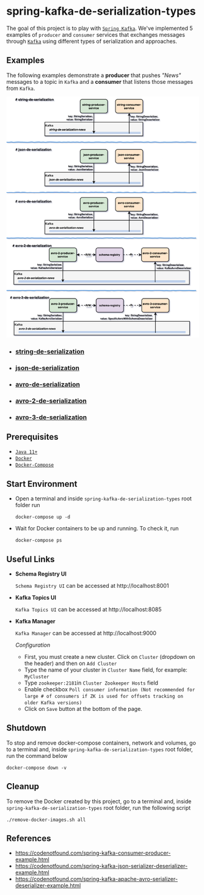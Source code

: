 # spring-kafka-de-serialization-types

The goal of this project is to play with [`Spring Kafka`](https://docs.spring.io/spring-kafka/reference/html/). We've implemented 5 examples of `producer` and `consumer` services that exchanges messages through [`Kafka`](https://kafka.apache.org/) using different types of serialization and approaches.

## Examples

The following examples demonstrate a **producer** that pushes _"News"_ messages to a topic in `Kafka` and a **consumer** that listens those messages from `Kafka`.

![project-diagram-samples](documentation/project-diagram-samples.png)

- ### [string-de-serialization](https://github.com/ivangfr/spring-kafka-de-serialization-types/tree/master/string-de-serialization#spring-kafka-de-serialization-types)
- ### [json-de-serialization](https://github.com/ivangfr/spring-kafka-de-serialization-types/tree/master/json-de-serialization#spring-kafka-de-serialization-types)
- ### [avro-de-serialization](https://github.com/ivangfr/spring-kafka-de-serialization-types/tree/master/avro-de-serialization#spring-kafka-de-serialization-types)
- ### [avro-2-de-serialization](https://github.com/ivangfr/spring-kafka-de-serialization-types/tree/master/avro-2-de-serialization#spring-kafka-de-serialization-types)
- ### [avro-3-de-serialization](https://github.com/ivangfr/spring-kafka-de-serialization-types/tree/master/avro-3-de-serialization#spring-kafka-de-serialization-types)

## Prerequisites

- [`Java 11+`](https://www.oracle.com/java/technologies/downloads/#java11)
- [`Docker`](https://www.docker.com/)
- [`Docker-Compose`](https://docs.docker.com/compose/install/)

## Start Environment

- Open a terminal and inside `spring-kafka-de-serialization-types` root folder run
  ```
  docker-compose up -d
  ```

- Wait for Docker containers to be up and running. To check it, run
  ```
  docker-compose ps
  ```

## Useful Links

- **Schema Registry UI**

  `Schema Registry UI` can be accessed at http://localhost:8001

- **Kafka Topics UI**

  `Kafka Topics UI` can be accessed at http://localhost:8085

- **Kafka Manager**

  `Kafka Manager` can be accessed at http://localhost:9000

  _Configuration_
  - First, you must create a new cluster. Click on `Cluster` (dropdown on the header) and then on `Add Cluster`
  - Type the name of your cluster in `Cluster Name` field, for example: `MyCluster`
  - Type `zookeeper:2181`in `Cluster Zookeeper Hosts` field
  - Enable checkbox `Poll consumer information (Not recommended for large # of consumers if ZK is used for offsets tracking on older Kafka versions)`
  - Click on `Save` button at the bottom of the page.

## Shutdown

To stop and remove docker-compose containers, network and volumes, go to a terminal and, inside `spring-kafka-de-serialization-types` root folder, run the command below
```
docker-compose down -v
```

## Cleanup

To remove the Docker created by this project, go to a terminal and, inside `spring-kafka-de-serialization-types` root folder, run the following script
```
./remove-docker-images.sh all
```

## References

- https://codenotfound.com/spring-kafka-consumer-producer-example.html
- https://codenotfound.com/spring-kafka-json-serializer-deserializer-example.html
- https://codenotfound.com/spring-kafka-apache-avro-serializer-deserializer-example.html